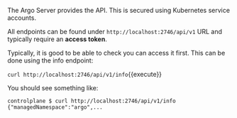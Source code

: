 The Argo Server provides the API. This is secured using Kubernetes service accounts.

All endpoints can be found under `http://localhost:2746/api/v1` URL and typically require an **access token**.

Typically, it is good to be able to check you can access it first. This can be done using the info endpoint:

`curl http://localhost:2746/api/v1/info`{{execute}}

You should see something like:

```
controlplane $ curl http://localhost:2746/api/v1/info
{"managedNamespace":"argo",...
```

